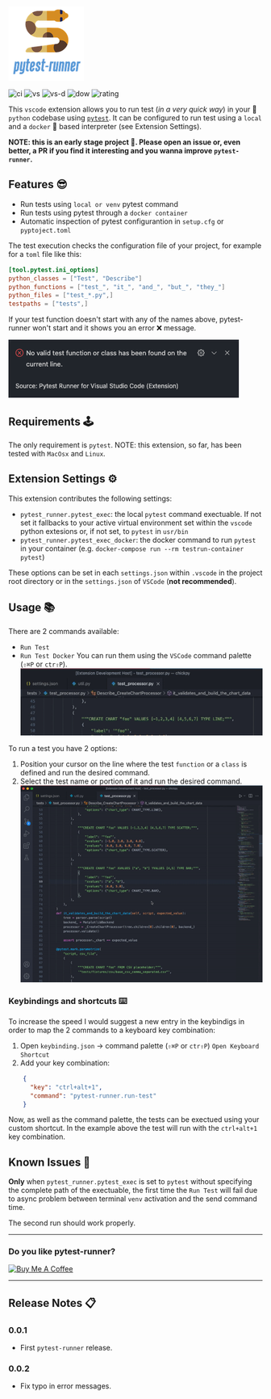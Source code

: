 ![logo](https://raw.githubusercontent.com/ernestoarbitrio/pytest-runner/main/images/pytest-runner-logo-small.png)

![ci](https://github.com/ernestoarbitrio/pytest-runner/workflows/CI/badge.svg?branch=main) ![vs](https://vsmarketplacebadge.apphb.com/version-short/pamaron.pytest-runner.svg) ![vs-d](https://vsmarketplacebadge.apphb.com/installs/pamaron.pytest-runner.svg) ![dow](https://vsmarketplacebadge.apphb.com/downloads/pamaron.pytest-runner.svg) ![rating](https://vsmarketplacebadge.apphb.com/rating-star/pamaron.pytest-runner.svg)

This `vscode` extension allows you to run test (*in a very quick way*) in your 🐍 `python` codebase using [`pytest`](https://docs.pytest.org).
It can be configured to run test using a `local` and a `docker` 🐳  based interpreter (see Extension Settings).

**NOTE: this is an early stage project 🐣. Please open an issue or, even better, a PR if you find it interesting and you
wanna improve `pytest-runner`.**

## Features 😎

- Run tests using `local or venv` pytest command
- Run tests using pytest through a `docker container`
- Automatic inspection of pytest configurantion in `setup.cfg` or `pyptoject.toml`

The test execution checks the configuration file of your project, for example for a `toml` file like this:
```toml
[tool.pytest.ini_options]
python_classes = ["Test", "Describe"]
python_functions = ["test_", "it_", "and_", "but_", "they_"]
python_files = ["test_*.py",]
testpaths = ["tests",]
```
If your test function doesn't start with any of the names above, pytest-runner won't start and it shows you an
error ❌ message.

![error](https://raw.githubusercontent.com/ernestoarbitrio/pytest-runner/main/images/err.png)

## Requirements 🕹

The only requirement is `pytest`. NOTE: this extension, so far, has been tested with `MacOsx` and `Linux`.

## Extension Settings ⚙️

This extension contributes the following settings:

* `pytest_runner.pytest_exec`: the local `pytest` command exectuable. If not set it fallbacks to your active virtual environment set within the `vscode` python extesions or, if not set, to `pytest` in `usr/bin`
* `pytest_runner.pytest_exec_docker`: the docker command to run `pytest` in your container (e.g. `docker-compose run --rm testrun-container pytest`)

These options can be set in each `settings.json` within `.vscode` in the project root directory or in the `settings.json` of `VSCode` (**not recommended**).

## Usage 📚

There are 2 commands available:
- `Run Test`
- `Run Test Docker`
You can run them using the `VSCode` command palette (`⇧⌘P` or `ctr⇧P`).
![cmd-palette](https://raw.githubusercontent.com/ernestoarbitrio/pytest-runner/main/images/cmd-palette-example.gif)

To run a test you have 2 options:
 1. Position your cursor on the line where the test `function` or a `class` is defined and run the desired command.
 2. Select the test name or portion of it and run the desired command.
 ![run-test-demo](https://raw.githubusercontent.com/ernestoarbitrio/pytest-runner/main/images/run-test-demo.gif)

 ### Keybindings and shortcuts ⌨️

 To increase the speed I would suggest a new entry in the keybindigs in order to map the 2 commands to a keyboard
 key combination:
  1. Open `keybinding.json` -> command palette (`⇧⌘P` or `ctr⇧P`) `Open Keyboard Shortcut`
  2. Add your key combination:
  ```json
      {
        "key": "ctrl+alt+1",
        "command": "pytest-runner.run-test"
      }
  ```
Now, as well as the command palette, the tests can be exectued using your custom shortcut. In the example above
the test will run with the `ctrl+alt+1` key combination.


## Known Issues 🧐

**Only** when `pytest_runner.pytest_exec` is set to `pytest` without specifying the complete path of the exectuable, the first time the `Run Test` will fail due to async problem between terminal `venv` activation and the send command time.

The second run should work properly.

---

### Do you like pytest-runner?

<a href="https://www.buymeacoffee.com/ernestoarb5" target="_blank"><img src="https://cdn.buymeacoffee.com/buttons/v2/default-yellow.png" alt="Buy Me A Coffee" style="height: 60px !important;width: 217px !important;" ></a>

---

## Release Notes 📋

### 0.0.1

- First `pytest-runner` release.

### 0.0.2

- Fix typo in error messages.
